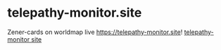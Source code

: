 # telepathy-monitor.site
Zener-cards on worldmap live
https://telepathy-monitor.site!
[telepathy-monitor site](https://user-images.githubusercontent.com/4153971/141013991-152be00b-1027-46da-a171-f38141e746da.png)
